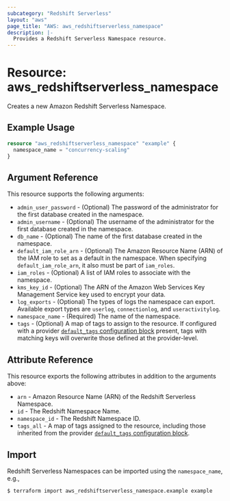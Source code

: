 ```yaml
---
subcategory: "Redshift Serverless"
layout: "aws"
page_title: "AWS: aws_redshiftserverless_namespace"
description: |-
  Provides a Redshift Serverless Namespace resource.
---
```


# Resource: aws_redshiftserverless_namespace

Creates a new Amazon Redshift Serverless Namespace.

## Example Usage

```terraform
resource "aws_redshiftserverless_namespace" "example" {
  namespace_name = "concurrency-scaling"
}
```

## Argument Reference

This resource supports the following arguments:

* `admin_user_password` - (Optional) The password of the administrator for the first database created in the namespace.
* `admin_username` - (Optional) The username of the administrator for the first database created in the namespace.
* `db_name` - (Optional) The name of the first database created in the namespace.
* `default_iam_role_arn` - (Optional) The Amazon Resource Name (ARN) of the IAM role to set as a default in the namespace. When specifying `default_iam_role_arn`, it also must be part of `iam_roles`.
* `iam_roles` - (Optional) A list of IAM roles to associate with the namespace.
* `kms_key_id` - (Optional) The ARN of the Amazon Web Services Key Management Service key used to encrypt your data.
* `log_exports` - (Optional) The types of logs the namespace can export. Available export types are `userlog`, `connectionlog`, and `useractivitylog`.
* `namespace_name` - (Required) The name of the namespace.
* `tags` - (Optional) A map of tags to assign to the resource. If configured with a provider [`default_tags` configuration block](https://registry.terraform.io/providers/hashicorp/aws/latest/docs#default_tags-configuration-block) present, tags with matching keys will overwrite those defined at the provider-level.

## Attribute Reference

This resource exports the following attributes in addition to the arguments above:

* `arn` - Amazon Resource Name (ARN) of the Redshift Serverless Namespace.
* `id` - The Redshift Namespace Name.
* `namespace_id` - The Redshift Namespace ID.
* `tags_all` - A map of tags assigned to the resource, including those inherited from the provider [`default_tags` configuration block](https://registry.terraform.io/providers/hashicorp/aws/latest/docs#default_tags-configuration-block).

## Import

Redshift Serverless Namespaces can be imported using the `namespace_name`, e.g.,

```
$ terraform import aws_redshiftserverless_namespace.example example
```
